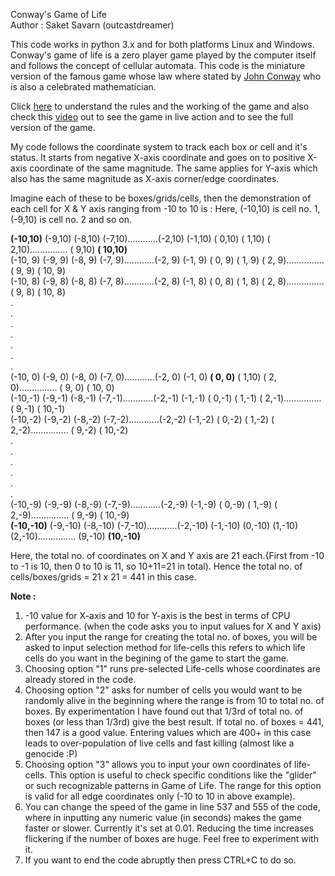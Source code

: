Conway's Game of Life\
Author : Saket Savarn (outcastdreamer)

This code works in python 3.x and for both platforms Linux and Windows.
Conway's game of life is a zero player game played by the computer itself and follows the concept of cellular automata. 
This code is the miniature version of the famous game whose law where stated by [John Conway](https://en.wikipedia.org/wiki/John_Horton_Conway)
who is also a celebrated mathematician.

Click [here](https://www.youtube.com/watch?v=ouipbDkwHWA&t=135s) to understand the rules and the working of the game and
also check this [video](https://www.youtube.com/watch?v=C2vgICfQawE&t=98s) out to see the game in live action and to see the
full version of the game.

My code follows the coordinate system to track each box or cell and it's status.
It starts from negative X-axis coordinate and goes on to positive X-axis coordinate of the same magnitude.
The same applies for Y-axis which also has the same magnitude as X-axis corner/edge coordinates.


Imagine each of these to be boxes/grids/cells, then the demonstration of each cell for X & Y axis ranging from -10 to 10 is :
Here, (-10,10) is cell no. 1, (-9,10) is cell no. 2 and so on.

  **(-10,10)** (-9,10) (-8,10) (-7,10)............(-2,10) (-1,10) ( 0,10) ( 1,10) ( 2,10)............... ( 9,10) **( 10,10)**\
  (-10, 9) (-9, 9) (-8, 9) (-7, 9)............(-2, 9) (-1, 9) ( 0, 9) ( 1, 9) ( 2, 9)............... ( 9, 9) ( 10, 9)\
  (-10, 8) (-9, 8) (-8, 8) (-7, 8)............(-2, 8) (-1, 8) ( 0, 8) ( 1, 8) ( 2, 8)............... ( 9, 8) ( 10, 8)\
  .\
  .\
  .\
  .\
  .\
  .\
  .\
  (-10, 0) (-9, 0) (-8, 0) (-7, 0)............(-2, 0) (-1, 0) **( 0, 0)** ( 1,10) ( 2, 0)............... ( 9, 0) ( 10, 0)\
  (-10,-1) (-9,-1) (-8,-1) (-7,-1)............(-2,-1) (-1,-1) ( 0,-1) ( 1,-1) ( 2,-1)............... ( 9,-1) ( 10,-1)\
  (-10,-2) (-9,-2) (-8,-2) (-7,-2)............(-2,-2) (-1,-2) ( 0,-2) ( 1,-2) ( 2,-2)............... ( 9,-2) ( 10,-2)\
  .\
  .\
  .\
  .\
  .\
  .\
  (-10,-9) (-9,-9) (-8,-9) (-7,-9)............(-2,-9) (-1,-9) ( 0,-9) ( 1,-9) ( 2,-9)............... ( 9,-9) ( 10,-9)\
  **(-10,-10)** (-9,-10) (-8,-10) (-7,-10)............(-2,-10) (-1,-10) (0,-10) (1,-10) (2,-10)............... (9,-10) **(10,-10)**
  
Here, the total no. of coordinates on X and Y axis are 21 each.{First from -10 to -1 is 10, then 0 to 10 is 11, so 10+11=21 in total).
Hence the total no. of cells/boxes/grids = 21 x 21 = 441 in this case. 

**Note :** 
1) -10 value for X-axis and 10 for Y-axis is the best in terms of CPU performance. (when the code asks you to input values for X and Y axis)
2) After you input the range for creating the total no. of boxes, you will be asked to input selection method for life-cells
   this refers to which life cells do you want in the begining of the game to start the game.
3) Choosing option "1" runs pre-selected Life-cells whose coordinates are already stored in the code. 
4) Choosing option "2" asks for number of cells you would want to be randomly alive in the beginning where the range is from 10 to total no. of boxes.
   By experimentation I have found out that 1/3rd of total no. of boxes (or less than 1/3rd) give the best result.
   If total no. of boxes = 441, then 147 is a good value. Entering values which are 400+ in this case leads to over-population of live cells and fast killing (almost like a genocide :P)
5) Choosing option "3" allows you to input your own coordinates of life-cells. This option is useful to check specific conditions like the "glider" or such recognizable patterns in Game of Life.
   The range for this option is valid for all edge coordinates only (-10 to 10 in above example).
6) You can change the speed of the game in line 537 and 555 of the code, where in inputting any numeric value (in seconds) makes
   the game faster or slower. Currently it's set at 0.01. Reducing the time increases flickering if the number of boxes are huge.
   Feel free to experiment with it.
7) If you want to end the code abruptly then press CTRL+C to do so.   
  
  
